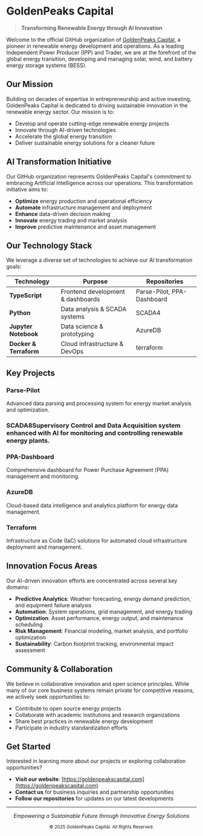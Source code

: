 # GoldenPeaks Capital

> **Transforming Renewable Energy through AI Innovation**

Welcome to the official GitHub organization of [GoldenPeaks Capital](https://goldenpeakscapital.com), a pioneer in renewable energy development and operations. As a leading Independent Power Producer (IPP) and Trader, we are at the forefront of the global energy transition, developing and managing solar, wind, and battery energy storage systems (BESS).

## Our Mission

Building on decades of expertise in entrepreneurship and active investing, GoldenPeaks Capital is dedicated to driving sustainable innovation in the renewable energy sector. Our mission is to:

- Develop and operate cutting-edge renewable energy projects
- Innovate through AI-driven technologies
- Accelerate the global energy transition
- Deliver sustainable energy solutions for a cleaner future

## AI Transformation Initiative

Our GitHub organization represents GoldenPeaks Capital's commitment to embracing Artificial Intelligence across our operations. This transformation initiative aims to:

- **Optimize** energy production and operational efficiency
- **Automate** infrastructure management and deployment
- **Enhance** data-driven decision making
- **Innovate** energy trading and market analysis
- **Improve** predictive maintenance and asset management

## Our Technology Stack

We leverage a diverse set of technologies to achieve our AI transformation goals:

| Technology | Purpose | Repositories |
|----------|---------|------------|
| **TypeScript** | Frontend development & dashboards | Parse-Pilot, PPA-Dashboard |
| **Python** | Data analysis & SCADA systems | SCADA4
| **Jupyter Notebook** | Data science & prototyping | AzureDB |
| **Docker & Terraform** | Cloud infrastructure & DevOps | terraform |

## Key Projects

### Parse-Pilot
Advanced data parsing and processing system for energy market analysis and optimization.

### SCADA8Supervisory Control and Data Acquisition system enhanced with AI for monitoring and controlling renewable energy plants.

### PPA-Dashboard
Comprehensive dashboard for Power Purchase Agreement (PPA) management and monitoring.

### AzureDB
Cloud-based data intelligence and analytics platform for energy data management.

### Terraform
Infrastructure as Code (IaC) solutions for automated cloud infrastructure deployment and management.

## Innovation Focus Areas

Our AI-driven innovation efforts are concentrated across several key domains:

- **Predictive Analytics**: Weather forecasting, energy demand prediction, and equipment failure analysis
- **Automation**: System operations, grid management, and energy trading
- **Optimization**: Asset performance, energy output, and maintenance scheduling
- **Risk Management**: Financial modeling, market analysis, and portfolio optimization
- **Sustainability**: Carbon footprint tracking, environmental impact assessment

## Community & Collaboration

We believe in collaborative innovation and open science principles. While many of our core business systems remain private for competitive reasons, we actively seek opportunities to:

- Contribute to open source energy projects
- Collaborate with academic institutions and research organizations
- Share best practices in renewable energy development
- Participate in industry standardization efforts

## Get Started

Interested in learning more about our projects or exploring collaboration opportunities?

- **Visit our website**: [https://goldenpeakscapital.com](https://goldenpeakscapital.com)
- **Contact us** for business inquiries and partnership opportunities
- **Follow our repositories** for updates on our latest developments

------------------------------------------------------------------------

<p align="center">
<i>Empowering a Sustainable Future through Innovative Energy Solutions</i>
<p>

<p align="center">
<small>&copy; 2025 GoldenPeaks Capital. All Rights Reserved.</small>
<p>